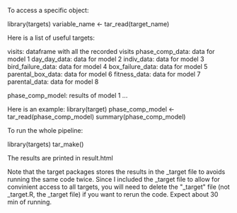 To access a specific object:

library(targets)
variable_name <- tar_read(target_name)

Here is a list of useful targets:

visits: dataframe with all the recorded visits
phase_comp_data: data for model 1
day_day_data: data for model 2
indiv_data: data for model 3
bird_failure_data: data for model 4
box_failure_data: data for model 5
parental_box_data: data for model 6
fitness_data: data for model 7
parental_data: data for model 8

phase_comp_model: results of model 1
...

Here is an example:
library(target)
phase_comp_model <- tar_read(phase_comp_model)
summary(phase_comp_model) 

To run the whole pipeline:

library(targets)
tar_make()

The results are printed in result.html

Note that the target packages stores the results in the _target file to avoids running the same code twice. Since I included the _target file to allow for convinient access to all targets, you will need to delete the "_target" file (not  _target.R, the _target file) if you want to rerun the code. Expect about 30 min of running.
